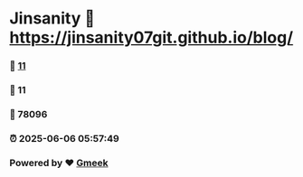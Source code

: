 # Jinsanity :link: https://jinsanity07git.github.io/blog/ 
### :page_facing_up: [11](https://jinsanity07git.github.io/blog//tag.html) 
### :speech_balloon: 11 
### :hibiscus: 78096 
### :alarm_clock: 2025-06-06 05:57:49 
### Powered by :heart: [Gmeek](https://github.com/Meekdai/Gmeek)
